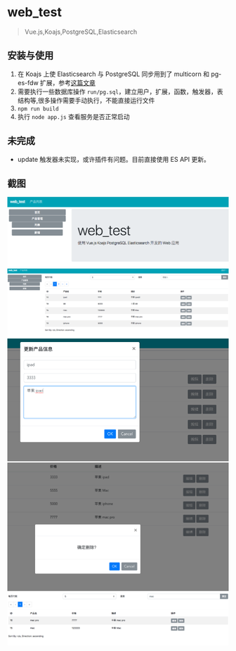 # web_test

> Vue.js,Koajs,PostgreSQL,Elasticsearch

## 安装与使用
1. 在 Koajs 上使 Elasticsearch 与 PostgreSQL 同步用到了 multicorn 和 pg-es-fdw 扩展，参考[这篇文章](https://yq.aliyun.com/articles/56824)
2. 需要执行一些数据库操作 `run/pg.sql`，建立用户，扩展，函数，触发器，表结构等,很多操作需要手动执行，不能直接运行文件
3. `npm run build`
4. 执行 `node app.js` 查看服务是否正常启动

## 未完成
  * update 触发器未实现，或许插件有问题。目前直接使用 ES API 更新。

## 截图

![image](https://raw.githubusercontent.com/gavin66/web_test/master/doc/5.png)
![image](https://raw.githubusercontent.com/gavin66/web_test/master/doc/1.png)
![image](https://raw.githubusercontent.com/gavin66/web_test/master/doc/2.png)
![image](https://raw.githubusercontent.com/gavin66/web_test/master/doc/3.png)
![image](https://raw.githubusercontent.com/gavin66/web_test/master/doc/4.png)
